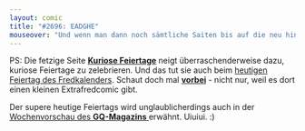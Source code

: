 ```yaml
---
layout: comic
title: "#2696: EADGHE"
mouseover: "Und wenn man dann noch sämtliche Saiten bis auf die neu hinzugefügte E-Seite entfernt, hat man eine Kugel."
---
```


PS: 
Die fetzige Seite <a href="http://www.kuriose-feiertage.de"><strong>Kuriose Feiertage</strong></a> neigt überraschenderweise dazu, kuriose Feiertage zu zelebrieren. Und das tut sie auch beim <a href="http://www.kuriose-feiertage.de/05/02/hast-du-gepupst-tag/">heutigen Feiertag des Fredkalenders</a>. 
Schaut doch mal <a href="http://www.kuriose-feiertage.de/05/02/hast-du-gepupst-tag/"><strong>vorbei</strong></a> - nicht nur, weil es dort einen kleinen Extrafredcomic gibt.

Der supere heutige Feiertags wird unglaublicherdings auch in der <a href="http://m.gq-magazin.de/unterhaltung/film-musik-spiele/wochenvorschau-das-geht-ab-mann10">Wochenvorschau des <strong>GQ-Magazins</strong> </a>erwähnt. 
Uiuiui.
:)
